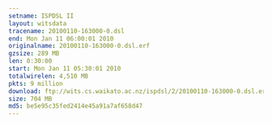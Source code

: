 ```yaml
---
setname: ISPDSL II
layout: witsdata
tracename: 20100110-163000-0.dsl
end: Mon Jan 11 06:00:01 2010
originalname: 20100110-163000-0.dsl.erf
gzsize: 289 MB
len: 0:30:00
start: Mon Jan 11 05:30:01 2010
totalwirelen: 4,510 MB
pkts: 9 million
download: ftp://wits.cs.waikato.ac.nz/ispdsl/2/20100110-163000-0.dsl.erf.gz
size: 704 MB
md5: be5e95c35fed2414e45a91a7af658d47
---
```

